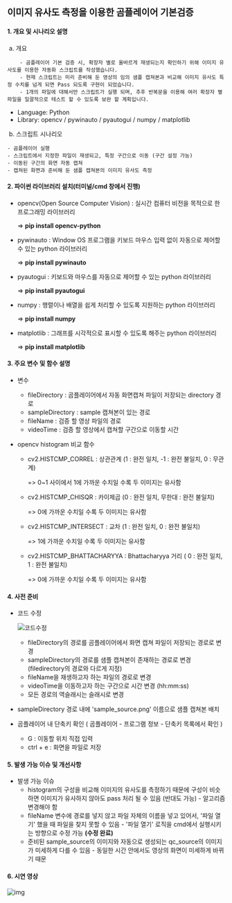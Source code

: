 ## 이미지 유사도 측정을 이용한 곰플레이어 기본검증

#### 1. 개요 및 시나리오 설명

​	a. 개요

		- 곰플레이어 기본 검증 시, 확장자 별로 올바르게 재생되는지 확인하기 위해 이미지 유사도를 이용한 자동화 스크립트를 작성했습니다.
		- 현재 스크립트는 미리 준비해 둔 영상의 임의 샘플 캡쳐본과 비교해 이미지 유사도 특정 수치를 넘게 되면 Pass 되도록 구현이 되었습니다.
		- 1개의 파일에 대해서만 스크립트가 실행 되며, 추후 반복문을 이용해 여러 확장자 별 파일을 일괄적으로 테스트 할 수 있도록 보완 할 계획입니다.



- Language: Python
- Library: opencv / pywinauto / pyautogui / numpy / matplotlib



​	b. 스크립트 시나리오

	- 곰플레이어 실행
	- 스크립트에서 지정한 파일이 재생되고, 특정 구간으로 이동 (구간 설정 가능)
	- 이동된 구간의 화면 자동 캡쳐
	- 캡쳐된 화면과 준비해 둔 샘플 캡쳐본의 이미지 유사도 측정



#### 2. 파이썬 라이브러리 설치(터미널/cmd 창에서 진행)

- opencv(Open Source Computer Vision) : 실시간 컴퓨터 비전을 목적으로 한 프로그래밍 라이브러리 

  => **pip install opencv-python**

- pywinauto : Window OS 프로그램을 키보드 마우스 입력 없이 자동으로 제어할 수 있는 python 라이브러리 

  => **pip install pywinauto**

- pyautogui : 키보드와 마우스를 자동으로 제어할 수 있는 python 라이브러리 

  => **pip install pyautogui**

- numpy : 행렬이나 배열을 쉽게 처리할 수 있도록 지원하는 python 라이브러리

  => **pip install numpy** 

- matplotlib : 그래프를 시각적으로 표시할 수 있도록 해주는 python 라이브러리

  => **pip install matplotlib**



#### 3. 주요 변수 및 함수 설명

- 변수

  - fileDirectory : 곰플레이어에서 자동 화면캡쳐 파일이 저장되는 directory 경로
  - sampleDirectory : sample 캡쳐본이 있는 경로
  - fileName : 검증 할 영상 파일의 경로
  - videoTime : 검증 할 영상에서 캡쳐할 구간으로 이동할 시간

- opencv histogram 비교 함수

  - cv2.HISTCMP_CORREL : 상관관계 (1 : 완전 일치, -1 : 완전 불일치, 0 : 무관계) 

    => 0~1 사이에서 1에 가까운 수치일 수록 두 이미지는 유사함

  - cv2.HISTCMP_CHISQR : 카이제곱 (0 : 완전 일치, 무한대 : 완전 불일치)

    => 0에 가까운 수치일 수록 두 이미지는 유사함

  - cv2.HISTCMP_INTERSECT : 교차 (1 : 완전 일치, 0 : 완전 불일치)

    => 1에 가까운 수치일 수록 두 이미지는 유사함

  - cv2.HISTCMP_BHATTACHARYYA : Bhattacharyya 거리 ( 0 : 완전 일치, 1 : 완전 불일치)

    => 0에 가까운 수치일 수록 두 이미지는 유사함



#### 4. 사전 준비

- 코드 수정

  ![코드수정](C:\Users\gre508\Desktop\코드수정.png)

  - fileDirectory의 경로를 곰플레이어에서 화면 캡쳐 파일이 저장되는 경로로 변경
  - sampleDirectory의 경로를 샘플 캡쳐본이 존재하는 경로로 변경 (filedirectory의 경로와 다르게 지정)
  - fileName을 재생하고자 하는 파일의 경로로 변경
  - videoTime을 이동하고자 하는 구간으로 시간 변경 (hh:mm:ss)
  - 모든 경로의 역슬래시는 슬래시로 변경

- sampleDirectory 경로 내에 'sample_source.png' 이름으로 샘플 캡쳐본 배치

- 곰플레이어 내 단축키 확인 ( 곰플레이어 - 프로그램 정보 - 단축키 목록에서 확인 )

  - G : 이동할 위치 직접 입력
  - ctrl + e : 화면을 파일로 저장



#### 5. 발생 가능 이슈 및 개선사항

- 발생 가능 이슈
  - histogram의 구성을 비교해 이미지의 유사도를 측정하기 때문에 구성이 비슷하면 이미지가 유사하지 않아도 pass 처리 될 수 있음 (반대도 가능) - 알고리즘 변경해야 함
  - fileName 변수에 경로를 넣지 않고 파일 자체의 이름을 넣고 있어서, '파일 열기' 했을 때 파일을 찾지 못할 수 있음 - '파일 열기' 로직을 cmd에서 실행시키는 방향으로 수정 가능 **(수정 완료)**
  - 준비된 sample_source의 이미지와 자동으로 생성되는 qc_source의 이미지가 미세하게 다를 수 있음 - 동일한 시간 안에서도 영상의 화면이 미세하게 바뀌기 때문



#### 6. 시연 영상

![img](C:\Users\gre508\Desktop\시연영상.gif)

